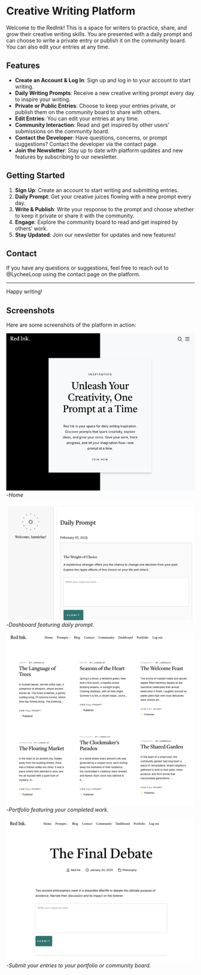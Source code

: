 # Creative Writing Platform

Welcome to the RedInk! This is a space for writers to practice, share, and grow their creative writing skills. You are presented with a daily prompt and can choose to write a private entry or publish it on the community board. You can also edit your entries at any time.

## Features

- **Create an Account & Log In**: Sign up and log in to your account to start writing.
- **Daily Writing Prompts**: Receive a new creative writing prompt every day to inspire your writing.
- **Private or Public Entries**: Choose to keep your entries private, or publish them on the community board to share with others.
- **Edit Entries**: You can edit your entries at any time.
- **Community Interaction**: Read and get inspired by other users' submissions on the community board.
- **Contact the Developer**: Have questions, concerns, or prompt suggestions? Contact the developer via the contact page.
- **Join the Newsletter**: Stay up to date with platform updates and new features by subscribing to our newsletter.

## Getting Started

1. **Sign Up**: Create an account to start writing and submitting entries.
2. **Daily Prompt**: Get your creative juices flowing with a new prompt every day.
3. **Write & Publish**: Write your response to the prompt and choose whether to keep it private or share it with the community.
4. **Engage**: Explore the community board to read and get inspired by others' work.
5. **Stay Updated**: Join our newsletter for updates and new features!

## Contact

If you have any questions or suggestions, feel free to reach out to @LycheeLoop using the contact page on the platform.

---

Happy writing!


## Screenshots

Here are some screenshots of the platform in action:

![Screenshot 1](./homepage.png)  
-*Home*

![Screenshot 2](./dashboard.png)  
-*Dashboard featuring daily prompt.*

![Screenshot 1](./portfolio.png)  
-*Portfolio featuring your completed work.*

![Screenshot 2](./entry.png)  
-*Submit your entries to your portfolio or community board.*
